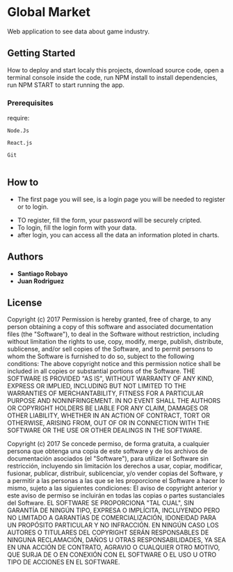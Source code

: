 # Global Market

Web application to see data about game industry.

## Getting Started

How to deploy and start localy this projects, download source code, open a terminal console inside the code, run NPM install
to install dependencies, run NPM START to start running the app.

### Prerequisites
require:

```
Node.Js
```
```
React.js
```
```
Git
```
```
```


## How to

* The first page you will see, is a login page you will be needed to register or to login.
- TO register, fill the form, your password will be securely cripted. 
- To login, fill the login form with your data.
- after login, you can access all the data an information ploted in charts.



## Authors

* **Santiago Robayo** 
* **Juan Rodriguez** 

## License



Copyright (c) 2017
Permission is hereby granted, free of charge, to any person obtaining a copy of this software and associated documentation files (the "Software"), to deal in the Software without restriction, including without limitation the rights to use, copy, modify, merge, publish, distribute, sublicense, and/or sell copies of the Software, and to permit persons to whom the Software is furnished to do so, subject to the following conditions: The above copyright notice and this permission notice shall be included in all copies or substantial portions of the Software. THE SOFTWARE IS PROVIDED "AS IS", WITHOUT WARRANTY OF ANY KIND, EXPRESS OR IMPLIED, INCLUDING BUT NOT LIMITED TO THE WARRANTIES OF MERCHANTABILITY, FITNESS FOR A PARTICULAR PURPOSE AND NONINFRINGEMENT. IN NO EVENT SHALL THE AUTHORS OR COPYRIGHT HOLDERS BE LIABLE FOR ANY CLAIM, DAMAGES OR OTHER LIABILITY, WHETHER IN AN ACTION OF CONTRACT, TORT OR OTHERWISE, ARISING FROM, OUT OF OR IN CONNECTION WITH THE SOFTWARE OR THE USE OR OTHER DEALINGS IN THE SOFTWARE.

Copyright (c) 2017
Se concede permiso, de forma gratuita, a cualquier persona que obtenga una copia de este software y de los archivos de documentación asociados (el "Software"), para utilizar el Software sin restricción, incluyendo sin limitación los derechos a usar, copiar, modificar, fusionar, publicar, distribuir, sublicenciar, y/o vender copias del Software, y a permitir a las personas a las que se les proporcione el Software a hacer lo mismo, sujeto a las siguientes condiciones: El aviso de copyright anterior y este aviso de permiso se incluirán en todas las copias o partes sustanciales del Software. EL SOFTWARE SE PROPORCIONA "TAL CUAL", SIN GARANTÍA DE NINGÚN TIPO, EXPRESA O IMPLÍCITA, INCLUYENDO PERO NO LIMITADO A GARANTÍAS DE COMERCIALIZACIÓN, IDONEIDAD PARA UN PROPÓSITO PARTICULAR Y NO INFRACCIÓN. EN NINGÚN CASO LOS AUTORES O TITULARES DEL COPYRIGHT SERÁN RESPONSABLES DE NINGUNA RECLAMACIÓN, DAÑOS U OTRAS RESPONSABILIDADES, YA SEA EN UNA ACCIÓN DE CONTRATO, AGRAVIO O CUALQUIER OTRO MOTIVO, QUE SURJA DE O EN CONEXIÓN CON EL SOFTWARE O EL USO U OTRO TIPO DE ACCIONES EN EL SOFTWARE.
